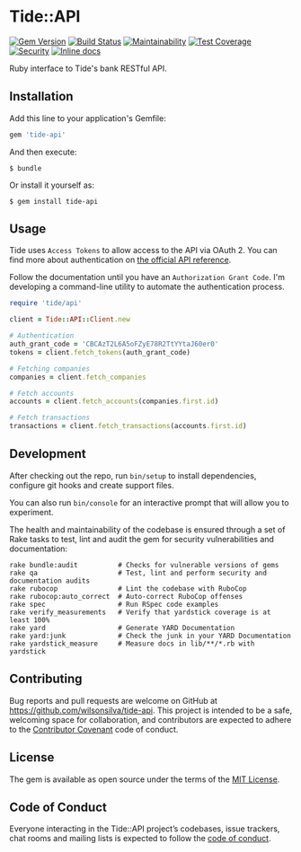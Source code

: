 # Tide::API

[![Gem Version](https://badge.fury.io/rb/tide-api.svg)](https://badge.fury.io/rb/tide-api)
[![Build Status](https://travis-ci.org/wilsonsilva/tide-api.svg?branch=master)](https://travis-ci.org/wilsonsilva/tide-api)
[![Maintainability](https://api.codeclimate.com/v1/badges/15feb9e5e8d4faeb9921/maintainability)](https://codeclimate.com/github/wilsonsilva/tide-api/maintainability)
[![Test Coverage](https://api.codeclimate.com/v1/badges/15feb9e5e8d4faeb9921/test_coverage)](https://codeclimate.com/github/wilsonsilva/tide-api/test_coverage)
[![Security](https://hakiri.io/github/wilsonsilva/tide-api/master.svg)](https://hakiri.io/github/wilsonsilva/tide-api/master)
[![Inline docs](http://inch-ci.org/github/wilsonsilva/tide-api.svg?branch=master)](http://inch-ci.org/github/wilsonsilva/tide-api)

Ruby interface to Tide's bank RESTful API.

## Installation

Add this line to your application's Gemfile:

```ruby
gem 'tide-api'
```

And then execute:

    $ bundle

Or install it yourself as:

    $ gem install tide-api

## Usage

Tide uses `Access Tokens` to allow access to the API via OAuth 2. You can find more about authentication on 
[the official API reference](https://tideapi.github.io/docs/#authentication).

Follow the documentation until you have an `Authorization Grant Code`. I'm developing a command-line utility to
automate the authentication process.

```ruby
require 'tide/api'

client = Tide::API::Client.new

# Authentication
auth_grant_code = 'CBCAzT2L6A5oFZyE78R2TtYYtaJ60er0' 
tokens = client.fetch_tokens(auth_grant_code)

# Fetching companies
companies = client.fetch_companies

# Fetch accounts
accounts = client.fetch_accounts(companies.first.id)

# Fetch transactions 
transactions = client.fetch_transactions(accounts.first.id)
```

## Development

After checking out the repo, run `bin/setup` to install dependencies, configure git hooks and create support files.

You can also run `bin/console` for an interactive prompt that will allow you to experiment.

The health and maintainability of the codebase is ensured through a set of
Rake tasks to test, lint and audit the gem for security vulnerabilities and documentation:

```
rake bundle:audit          # Checks for vulnerable versions of gems 
rake qa                    # Test, lint and perform security and documentation audits
rake rubocop               # Lint the codebase with RuboCop
rake rubocop:auto_correct  # Auto-correct RuboCop offenses
rake spec                  # Run RSpec code examples
rake verify_measurements   # Verify that yardstick coverage is at least 100%
rake yard                  # Generate YARD Documentation
rake yard:junk             # Check the junk in your YARD Documentation
rake yardstick_measure     # Measure docs in lib/**/*.rb with yardstick
```
## Contributing

Bug reports and pull requests are welcome on GitHub at https://github.com/wilsonsilva/tide-api.
This project is intended to be a safe, welcoming space for collaboration, and contributors are expected
to adhere to the [Contributor Covenant](http://contributor-covenant.org) code of conduct.

## License

The gem is available as open source under the terms of the [MIT License](https://opensource.org/licenses/MIT).

## Code of Conduct

Everyone interacting in the Tide::API project’s codebases, issue trackers, chat rooms and mailing lists
is expected to follow the [code of conduct](https://github.com/wilsonsilva/tide-api/blob/master/CODE_OF_CONDUCT.md).
